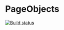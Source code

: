 # PageObjects
[![Build status](https://ci.appveyor.com/api/projects/status/khag98ybq5kk3kkx?svg=true)](https://ci.appveyor.com/project/bigsurmoon/aqa6-1-8ht4m)

